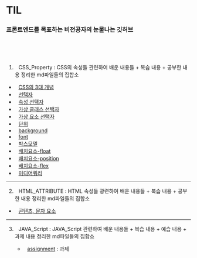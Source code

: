 # TIL

### 프론트엔드를 목표하는 비전공자의 눈물나는 깃허브

<br>

<br>

<br>



1. CSS_Property : CSS의 속성들 관련하여 배운 내용들 + 복습 내용 + 공부한 내용 정리한 md파일들의 집합소

- [CSS의 3대 개념](https://github.com/jjub0217/TIL/blob/master/CSS_Property/CSS의_3대_개념.md)
- [선택자](https://github.com/jjub0217/TIL/blob/master/CSS_Property/선택자.md)
- [속성 선택자](https://github.com/jjub0217/TIL/blob/master/CSS_Property/속성_선택자.md)
- [가상 클래스 선택자](https://github.com/jjub0217/TIL/blob/master/CSS_Property/가상_클래스_선택자.md)
- [가상 요소 선택자](https://github.com/jjub0217/TIL/blob/master/CSS_Property/가상_요소_선택자.md)
- [단위](https://github.com/jjub0217/TIL/blob/master/CSS_Property/단위.md)
- [background](https://github.com/jjub0217/TIL/blob/master/CSS_Property/background.md)
- [font](https://github.com/jjub0217/TIL/blob/master/CSS_Property/font.md)
- [박스모델](https://github.com/jjub0217/TIL/blob/master/CSS_Property/박스모델.md)
- [배치요소-float](https://github.com/jjub0217/TIL/blob/master/CSS_Property/배치요소-float.md)
- [배치요소-position](https://github.com/jjub0217/TIL/blob/master/CSS_Property/배치요소-position.md)
- [배치요소-flex](https://github.com/jjub0217/TIL/blob/master/CSS_Property/배치요소-flex.md)
- [미디어쿼리](https://github.com/jjub0217/TIL/blob/master/CSS_Property/미디어쿼리.md)

---

2. HTML_ATTRIBUTE : HTML 속성들 광련하여 배운 내용들 + 복습 내용 + 공부한 내용 정리한 md파일들의 집합소

-  [콘텐츠, 문자 요소](https://github.com/jjub0217/TIL/blob/master/HTML_ATTRIBUTE/HTML요소(contents_and_text).md)

---

3. JAVA_Script : JAVA_Script 관련하여 배운 내용들 + 복습 내용 + 예습 내용 + 과제  내용 정리한 md파일들의 집합소

   - [assignment](https://github.com/jjub0217/TIL/tree/master/JAVA_Script/assignment) : 과제

   <!DOCTYPE html>
<html lang="en">

<head>
    <meta charset="UTF-8">
    <meta name="viewport" content="width=device-width, initial-scale=1.0">
    <title>Document</title>
    <style>
        li {
            text-indent: 10px;
        }

        body {
            font-size: 13px;
        }
    </style>
</head>
<body>
    <div class="class1">
      <details class="class1-1">
            <summary>프로그래밍/자바스크립트란?자바스크립트 개발환경과 실행방법</summary>
            <li><a href="https://github.com/jjub0217/TIL/blob/master/JAVA_Script/자바스크립트_강의_1.md">
                    프런트엔드 개발자란
                </a></li>
            <li><a href="https://github.com/jjub0217/TIL/blob/master/JAVA_Script/자바스크립트_강의_1.md">
                    Computational Thinking</a></li>
            <li><a href="https://github.com/jjub0217/TIL/blob/master/JAVA_Script/자바스크립트_강의_1.md">
                    JAVA script의 소개 
                </a></li>
        </details>
    </div>
​    <br>
    <div class="class2-1">
        <details class="class2-1-1">
            <summary>변수란?</summary>
            <li><a href="https://github.com/jjub0217/TIL/blob/master/JAVA_Script/자바스크립트_강의_2.md">
                    식별자/식별자 네이밍 규칙
                </a></li>
            <details class="class2-1-2">
                <summary>변수 선언</summary>
                <li><a href="https://github.com/jjub0217/TIL/blob/master/JAVA_Script/자바스크립트_강의_1.md">
                        변수 문법</a></li>
                <li><a href="https://github.com/jjub0217/TIL/blob/master/JAVA_Script/자바스크립트_강의_1.md">
                        Reference Error</a></li>
                <li><a href="https://github.com/jjub0217/TIL/blob/master/JAVA_Script/자바스크립트_강의_1.md">
                        변수 호이스팅</a></li>
                <li><a href="https://github.com/jjub0217/TIL/blob/master/JAVA_Script/자바스크립트_강의_1.md">
                        값의 할당</a></li>
                <li><a href="https://github.com/jjub0217/TIL/blob/master/JAVA_Script/자바스크립트_강의_1.md">
                        값의 재할당</a></li>
                <li><a href="https://github.com/jjub0217/TIL/blob/master/JAVA_Script/자바스크립트_강의_1.md">
                        값의 교환</a></li>
            </details>
        </details>
    </div>
​    <br>
    <div class="class2-2">
        <details class="class2-2-1">
            <summary>표현식과 문</summary>
            <li><a href="https://github.com/jjub0217/TIL/blob/master/JAVA_Script/자바스크립트_강의_1.md">
                    값이란?
                </a></li>
            <li><a href="https://github.com/jjub0217/TIL/blob/master/JAVA_Script/자바스크립트_강의_1.md">
                    리터럴이란?(원시타입/객체타입 이란?)</a></li>

            <li><a href="https://github.com/jjub0217/TIL/blob/master/JAVA_Script/자바스크립트_강의_1.md">
                    표현식
                </a></li>
            <li><a href="https://github.com/jjub0217/TIL/blob/master/JAVA_Script/자바스크립트_강의_1.md">
                    문
                </a></li>
        </details>
    </div>
    <br>
    <div class="class3-1">
        <details class="class3-1-1">
            <summary>데이터 타입</summary>
            <li><a href="https://github.com/jjub0217/TIL/blob/master/JAVA_Script/자바스크립트_강의_1.md">
                    동적 타입 언어와 정적 타입 언어
                </a></li>
        </details>
    </div>
    <br>
    <div class="class3-2">
        <details class="class3-2-1">
            <summary>연산자</summary>
            <li><a href="https://github.com/jjub0217/TIL/blob/master/JAVA_Script/자바스크립트_강의_1.md">
                    산술 연산자(이항/단항)
                </a></li>
            <li><a href="https://github.com/jjub0217/TIL/blob/master/JAVA_Script/자바스크립트_강의_1.md">
                    문자열 연결 연산자
                </a></li>
            <li><a href="https://github.com/jjub0217/TIL/blob/master/JAVA_Script/자바스크립트_강의_1.md">
                    할당 연산자
                </a></li>
            <details class="class3-2-2">
                <summary>비교 연산자</summary>
                <li><a href="https://github.com/jjub0217/TIL/blob/master/JAVA_Script/자바스크립트_강의_1.md">
                        동등 / 일치 비교 연산자
                    </a></li>
                <li><a href="https://github.com/jjub0217/TIL/blob/master/JAVA_Script/자바스크립트_강의_1.md">
                        대소관계 비교 연산자
                    </a></li>
            </details>
            <li><a href="https://github.com/jjub0217/TIL/blob/master/JAVA_Script/자바스크립트_강의_1.md">삼항 조건 연산자
                </a></li>
    
            <li><a href="https://github.com/jjub0217/TIL/blob/master/JAVA_Script/자바스크립트_강의_1.md">논리 연산자
                </a></li>
    
            <li><a href="https://github.com/jjub0217/TIL/blob/master/JAVA_Script/자바스크립트_강의_1.md">단축 평가
                </a></li>
        </details>
        </details>
    </div>
    <br>
    <div class="class4-1">
        <details class="class4-1-1">
            <summary>제어문</summary>
            <li><a href="https://github.com/jjub0217/TIL/blob/master/JAVA_Script/자바스크립트_강의_1.md">
                    블록문
                </a></li>
            <details class="class4-1-2">
                <summary>조건문</summary>
                <li><a href="https://github.com/jjub0217/TIL/blob/master/JAVA_Script/자바스크립트_강의_1.md">
                        if문
                    </a></li>
                <li><a href="https://github.com/jjub0217/TIL/blob/master/JAVA_Script/자바스크립트_강의_1.md">
                        if else문
                    </a></li>
                <li><a href="https://github.com/jjub0217/TIL/blob/master/JAVA_Script/자바스크립트_강의_1.md">
                        else if문
                    </a></li>
                <li><a href="https://github.com/jjub0217/TIL/blob/master/JAVA_Script/자바스크립트_강의_1.md">
                        switch문
                    </a></li>
            </details>
            <details class="class4-1-3">
                <summary>반복문</summary>
                <li><a href="https://github.com/jjub0217/TIL/blob/master/JAVA_Script/자바스크립트_강의_1.md">
                        for문
                    </a></li>
                <li><a href="https://github.com/jjub0217/TIL/blob/master/JAVA_Script/자바스크립트_강의_1.md">
                        while문
                    </a></li>
                <li><a href="https://github.com/jjub0217/TIL/blob/master/JAVA_Script/자바스크립트_강의_1.md">
                        do...while문
                    </a></li>
                <li><a href="https://github.com/jjub0217/TIL/blob/master/JAVA_Script/자바스크립트_강의_1.md">
                        break문
                    </a></li>
                <li><a href="https://github.com/jjub0217/TIL/blob/master/JAVA_Script/자바스크립트_강의_1.md">
                        continue문
                    </a></li>
            </details>
        </details>
    </div>
    <br>
    <div class="class4-2">
        <details class="class4-2-1">
            <summary>타입변환과 단축평가</summary>
            <li><a href="">
                    타입변환이란?
                </a></li>
            <details class="class4-2-2">
                <summary>암묵적 타입 변환(문자열/숫자/불리언)</summary>
                <li><a href="https://github.com/jjub0217/TIL/blob/master/JAVA_Script/자바스크립트_강의_1.md">
                        문자열 타입으로 변환
                    </a></li>
                <li><a href="https://github.com/jjub0217/TIL/blob/master/JAVA_Script/자바스크립트_강의_1.md">
                        숫자 타입으로 변환
                    </a></li>
    
                <li><a href="https://github.com/jjub0217/TIL/blob/master/JAVA_Script/자바스크립트_강의_1.md">
                        불리언 타입으로 변환
                    </a></li>
            </details>
            <details class="class4-2-3">
                <summary>명시적 타입 변환(문자열/숫자/불리언)</summary>
                <li><a href="https://github.com/jjub0217/TIL/blob/master/JAVA_Script/자바스크립트_강의_1.md">
                        문자열 타입으로 변환
                    </a></li>
    
                <li><a href="https://github.com/jjub0217/TIL/blob/master/JAVA_Script/자바스크립트_강의_1.md">
                        숫자 타입으로 변환
                    </a></li>
                <li><a href="https://github.com/jjub0217/TIL/blob/master/JAVA_Script/자바스크립트_강의_1.md">
                        불리언 타입으로 변환
                    </a></li>
            </details>
            <li><a href="https://github.com/jjub0217/TIL/blob/master/JAVA_Script/자바스크립트_강의_1.md">
                    단축 평가
                </a></li>
        </details>
    </div>
    <br>
    <div class="class5-1">
        <details class="class5-1-1">
            <summary>객체 리터럴</summary>
            <details class="class5-1-1-1">
                <summary>프로퍼티</summary>
                <li><a href="https://github.com/jjub0217/TIL/blob/master/JAVA_Script/자바스크립트_강의_1.md">
                        프로퍼티 키
                    </a></li>
                <li><a href="https://github.com/jjub0217/TIL/blob/master/JAVA_Script/자바스크립트_강의_1.md">
                        프로퍼티 값
                    </a></li>
            </details>
            <details class="class5-1-2">
                <summary>메소드</summary>
                <li><a href="https://github.com/jjub0217/TIL/blob/master/JAVA_Script/자바스크립트_강의_1.md">
                        프로퍼티 접근
                    </a></li>
    
                <li><a href="https://github.com/jjub0217/TIL/blob/master/JAVA_Script/자바스크립트_강의_1.md">
                        프로퍼티 값 갱신
                    </a></li>
    
                <li><a href="https://github.com/jjub0217/TIL/blob/master/JAVA_Script/자바스크립트_강의_1.md">
                        프로퍼티 동적 생성
                    </a></li>
    
                <li><a href="https://github.com/jjub0217/TIL/blob/master/JAVA_Script/자바스크립트_강의_1.md">
                        프로퍼티 삭제
                    </a></li>
    
                <li><a href="https://github.com/jjub0217/TIL/blob/master/JAVA_Script/자바스크립트_강의_1.md">
                        프로퍼티 축약 표현
                    </a></li>
    
                <li><a href="https://github.com/jjub0217/TIL/blob/master/JAVA_Script/자바스크립트_강의_1.md">
                        프로퍼티 키 동적 생성
                    </a></li>
    
                <li><a href="https://github.com/jjub0217/TIL/blob/master/JAVA_Script/자바스크립트_강의_1.md">
                        메소드 축약 표현
                    </a></li>
            </details>
    </div>
    <br>
    <div class="class5-2">
        <details class="class5-2-1">
            <summary>원시 값과 객체의 비교</summary>
            <details class="class5-2-1-1">
                <summary>원시값</summary>
                <li><a href="https://github.com/jjub0217/TIL/blob/master/JAVA_Script/자바스크립트_강의_1.md">
                        값에 의한 전달
                    </a></li>
            </details>
            <details class="class5-2-1-2">
                <summary>객체</summary>
                <li><a href="https://github.com/jjub0217/TIL/blob/master/JAVA_Script/자바스크립트_강의_1.md">
                        참조에 의한 전달
                    </a></li>
            </details>
        </details>
    </div>
    <br>
    <div class="class6">
        <details class="class6">
            <summary>함수</summary>
            <details class="class6-1-1">
                <summary>함수 정의</summary>
                <li><a href="https://github.com/jjub0217/TIL/blob/master/JAVA_Script/자바스크립트_강의_1.md">
                        함수 이름
                    </a></li>
                <li><a href="https://github.com/jjub0217/TIL/blob/master/JAVA_Script/자바스크립트_강의_1.md">
                        매개 변수
                    </a></li>
                <li><a href="https://github.com/jjub0217/TIL/blob/master/JAVA_Script/자바스크립트_강의_1.md">
                        반환값
                    </a></li>
                <li><a href="https://github.com/jjub0217/TIL/blob/master/JAVA_Script/자바스크립트_강의_1.md">
                        식별자
                    </a></li>
                <li><a href="https://github.com/jjub0217/TIL/blob/master/JAVA_Script/자바스크립트_강의_1.md">
                        함수를 정의하는 방법
                    </a></li>
            </details>
            <details class="class6-1-2">
                <summary>함수 호출</summary>
                <li><a href="https://github.com/jjub0217/TIL/blob/master/JAVA_Script/자바스크립트_강의_1.md">
                        인수
                    </a></li>
            </details>
            <details class="class6-2">
                <summary>함수 리터럴</summary>
                <details class="class6-2-1">
                    <summary>기명 함수 리터럴</summary>
                    <li><a href="https://github.com/jjub0217/TIL/blob/master/JAVA_Script/자바스크립트_강의_1.md">
                            함수 선언문
                        </a></li>
                </details>
                <details class="class6-2-2">
                    <summary>기명 함수 리터럴 & 익명 함수 리터럴</summary>
                    <li><a href="https://github.com/jjub0217/TIL/blob/master/JAVA_Script/자바스크립트_강의_1.md">
                            함수 표현식
                        </a></li>
                </details>
            </details>
            <details class="class6-3">
                <summary>함수 호출</summary>
                <details class="class6-3-1">
                    <summary>인수가 부족하거나 초과한 경우</summary>
                    <li><a href="https://github.com/jjub0217/TIL/blob/master/JAVA_Script/자바스크립트_강의_1.md">
                            인수가 부족한 경우
                        </a></li>
                    <li><a href="https://github.com/jjub0217/TIL/blob/master/JAVA_Script/자바스크립트_강의_1.md">
                            인수가 초과되는 경우
                        </a></li>
                </details>
                <li><a href="https://github.com/jjub0217/TIL/blob/master/JAVA_Script/자바스크립트_강의_1.md">
                        인수에 잘못된 타입이 들어온 경우
                    </a></li>
            </details>
            <li><a href="https://github.com/jjub0217/TIL/blob/master/JAVA_Script/자바스크립트_강의_1.md">
                    반환문
                </a></li>
            <li><a href="https://github.com/jjub0217/TIL/blob/master/JAVA_Script/자바스크립트_강의_1.md">
                    참조에 의한 전달과 외부 상태의 변경
                </a></li>
            <details class="class6-7">
                <summary>다양한 함수의 형태</summary>
                <li><a href="https://github.com/jjub0217/TIL/blob/master/JAVA_Script/자바스크립트_강의_1.md">
                        즉시 실행 함수
                    </a></li>
                <li><a href="https://github.com/jjub0217/TIL/blob/master/JAVA_Script/자바스크립트_강의_1.md">
                        재귀 함수
                    </a></li>
                <li><a href="https://github.com/jjub0217/TIL/blob/master/JAVA_Script/자바스크립트_강의_1.md">
                        중첩 함수
                    </a></li>
                <li><a href="https://github.com/jjub0217/TIL/blob/master/JAVA_Script/자바스크립트_강의_1.md">
                        콜백 함수
                    </a></li>
            </details>
            <details class="class7">
                <summary>순수 함수와 비순수 함수</summary>
                <li><a href="https://github.com/jjub0217/TIL/blob/master/JAVA_Script/자바스크립트_강의_1.md">
                        순수 함수
                    </a></li>
                <li><a href="https://github.com/jjub0217/TIL/blob/master/JAVA_Script/자바스크립트_강의_1.md">
                        비순수 함수
                    </a></li>
            </details>
        </details>
    </div>
    <br>
    <div class="class7">
        <details class="class7-1">
            <summary>스코프</summary>
            <li><a href="https://github.com/jjub0217/TIL/blob/master/JAVA_Script/자바스크립트_강의_1.md">
                    전역 스코프
                </a></li>
            <li><a href="https://github.com/jjub0217/TIL/blob/master/JAVA_Script/자바스크립트_강의_1.md">
                    지역 스코프
                </a></li>
            <li><a href="https://github.com/jjub0217/TIL/blob/master/JAVA_Script/자바스크립트_강의_1.md">
                    (전역&지역) 스코프 정리
                </a></li>
            <li><a href="https://github.com/jjub0217/TIL/blob/master/JAVA_Script/자바스크립트_강의_1.md">
                    전역 변수의 문제점
                </a></li>
            <details class="class7-2">
                <summary>let, const와 블록 레벨 스코프</summary>
                <li><a href="https://github.com/jjub0217/TIL/blob/master/JAVA_Script/자바스크립트_강의_1.md">
                        var 키워드의 문제점
                    </a></li>
                <li><a href="https://github.com/jjub0217/TIL/blob/master/JAVA_Script/자바스크립트_강의_1.md">
                        let 키워드
                    </a></li>
                <li><a href="https://github.com/jjub0217/TIL/blob/master/JAVA_Script/자바스크립트_강의_1.md">
                        전역 객체와 let
                    </a></li>
                <details class="class7-3">
                    <summary>const 키워드</summary>
                    <li><a href="https://github.com/jjub0217/TIL/blob/master/JAVA_Script/자바스크립트_강의_1.md">
                            let 키워드와 const 키워드의 차이점
                        </a></li>
                    <li><a href="https://github.com/jjub0217/TIL/blob/master/JAVA_Script/자바스크립트_강의_1.md">
                            var 키워드, let 키워드, const 키워드의 추천 사용법
                        </a></li>
                </details>
            </details>
        </details>
    </div>
    <br>
    <div class="class8">
        <details class="class7-1">
            <summary>프로퍼티 어트리뷰트</summary>
            <details class="class7-1">
                <summary>데이터 프로퍼티와 접근자 프로퍼티</summary>
                <li><a href="https://github.com/jjub0217/TIL/blob/master/JAVA_Script/자바스크립트_강의_1.md">
                        데이터 프로퍼티
                    </a></li>
                <li><a href="https://github.com/jjub0217/TIL/blob/master/JAVA_Script/자바스크립트_강의_1.md">
                        접근자 프로퍼티
                    </a></li>
            </details>
            <details class="class7-1">
                <summary>프로퍼티 정의</summary>
                <li><a href="https://github.com/jjub0217/TIL/blob/master/JAVA_Script/자바스크립트_강의_1.md">
                        데이터 프로퍼티 정의
                    </a></li>
                <li><a href="https://github.com/jjub0217/TIL/blob/master/JAVA_Script/자바스크립트_강의_1.md">
                        접근자 프로퍼티 정의
                    </a></li>
                <li><a href="https://github.com/jjub0217/TIL/blob/master/JAVA_Script/자바스크립트_강의_1.md">
                        객체 변경 방지
                    </a></li>
            </details>
        </details>
    </div>
    <br>
    <div class="dd">
        <details class="class8-1">
            <summary>생성자 함수에 의한 객체 생성</summary>
            <li><a href="https://github.com/jjub0217/TIL/blob/master/JAVA_Script/자바스크립트_강의_1.md">
                    Object 생성자 함수
                </a></li>
            <details class="class7-3">
                <summary>생성자 함수</summary>
                <li><a href="https://github.com/jjub0217/TIL/blob/master/JAVA_Script/자바스크립트_강의_1.md">
                        객체 리터럴에 의한 객체 생성 방식의 문제점
                    </a></li>
                <li><a href="https://github.com/jjub0217/TIL/blob/master/JAVA_Script/자바스크립트_강의_1.md">
                        생성자 함수에 의한 객체 생성 방식의 장점
                    </a></li>
                <li><a href="https://github.com/jjub0217/TIL/blob/master/JAVA_Script/자바스크립트_강의_1.md">
                        생성자 함수의 인스턴스 생성 과정
                    </a></li>
                <li><a href="https://github.com/jjub0217/TIL/blob/master/JAVA_Script/자바스크립트_강의_1.md">
                        내부 메소드 [[Call]]과 [[Construct]]
                    </a></li>
                <li><a href="https://github.com/jjub0217/TIL/blob/master/JAVA_Script/자바스크립트_강의_1.md">
                        Construct와 non-construct
                    </a></li>
                <li><a href="https://github.com/jjub0217/TIL/blob/master/JAVA_Script/자바스크립트_강의_1.md">
                        new 연산자
                    </a></li>
                <li><a href="https://github.com/jjub0217/TIL/blob/master/JAVA_Script/자바스크립트_강의_1.md">
                        new.target
                    </a></li>
            </details>
        </details>
    </div>
</body>
</html>

   



- 
- 
- 
- [JAVA Script class 1](https://github.com/jjub0217/TIL/blob/master/JAVA_Script/자바스크립트_강의_1.md)
  - 프런트엔드 개발자란
  - Computational Thinking
  - JAVA script의 소개
- [JAVA Script class 2](https://github.com/jjub0217/TIL/blob/master/JAVA_Script/자바스크립트_강의_2.md)
  - 변수란
    - 식별자 / 식별자 네이밍 규칙
  - 변수 선언
    - 변수 문법						
    - Reference Error
    - 변수 호이스팅
    - 값의 할당
    - 값의 재할당
    - 값의 교환
  - 표현식과 문
    - 값이란
    - 리터럴이란(원시타입 / 객체타입 이란)
    - 표현식
    - 문
- [JAVA Script class 3](https://github.com/jjub0217/TIL/blob/master/JAVA_Script/자바스크립트_강의3.md)
  - 데이터 타입의 필요성
    - 동적 타입 언어와 정적 타입 언어
  - 연산자
    - 산술 연산자
      - 이항 산술 연산자
      - 단항 산술 연산자
    - 문자열 연결 연산자
    - 할당 연산자
    - 비교 연산자
      - 동등 / 일치 비교 연산자
      - 대소관계 비교 연산자
    - 삼항 조건 연산자
    - 논리 연산자
    - 단축평가
- [JAVA Script class 4](https://github.com/jjub0217/TIL/blob/master/JAVA_Script/자바스크립트_강의4.md)

  - 제어문
  - 블록문
  - 조건문
    - if문
    - if else 문
    - else if 문
    - switsh 문
- 반복문
    - for 문
    - while 문
    - do...while 문
  - break 문
  - continue 문
- [JAVA Script class 5](https://github.com/jjub0217/TIL/blob/master/JAVA_Script/자바스크립트_강의_5.md)

  - 객체란

    - 프로퍼티
      - 프로퍼티 키
      - 프로퍼티 값
    - 메소드
      - 프로퍼티 접근
      - 프로퍼티 값 갱신
      - 프로퍼티 동적 생성
      - 프로퍼티 삭제
      - 프로퍼티 축약 표헌
      - 프로퍼티 키 동적 생성
    - 메소드 축약 표현
  
  - 원시값과 객체의 비교
  
    - 원시값
      - 값에 의한 전달
    - 객체
      - 참조에 의한 전달
- [JAVA Script class 6](https://github.com/jjub0217/TIL/blob/master/JAVA_Script/자바스크립트_강의_6(예%2C복습).md)

    - 함수란
      - 함수 정의
        - 함수 이름
        - 매개 변수
        - 반환값
        - 식별자
        - 함수를 정의하는 방법
      - 함수 호출
        - 인수
    - 함수 리터럴
      - 기명 함수 리터럴
        - 함수 선언문
      - 기명 함수 리터럴 & 익명 함수 리터럴
        - 함수 표현식

    - 함수 호출
      - 인수가 부족하거나 초과한 경우
        - 인수가 부족한 경우
        - 인수가 초과되는 경우
      - 인수에 잘못된 타입이 들어온 경우
    - 반환문
    - 참조에 의한 전달과 외부 상태의 변경
    - 다양한 함수의 형태
      - 즉시 실행 함수
      - 재귀 함수
      - 중첩 함수
      - 콜백 함수
- [JAVA Script class 7](https://github.com/jjub0217/TIL/blob/master/JAVA_Script/자바스크립트_강의_7(예%2C복습).md)

    - 순수 함수과 비순수 함수
      - 순수 함수
      - 비순수 함수
    - 스코프란
      - 전역 스코프
      - 지역 스코프
      - (전역 스코프 & 지역 스코프) 스코프 정리

    - 전역 변수의 문제점
    - 전역 변수 사용 억제 방법
- let, const 와 블록 레벨 스코프

    - var 키워드의 문제점
    - let 키워드
    - 전역 객체와 let
    - const 키워드
      - let 키워드와 const 키워드의 차이점
      - var 키워드, let 키워드, const 키워드의 추천 사용법
- [JAVA Script class 8](https://github.com/jjub0217/TIL/blob/master/JAVA_Script/자바스크립트_강의8(복습중).md)

  - 프로퍼티 어트리뷰트
    - 데이터 프로퍼티와 접근자 프로퍼티
      - 데이터 프로퍼티
      - 접근자 프로퍼티
    - 프로퍼티 정의
      - 데이터 프로퍼티 정의
      - 접근자 프로퍼티 정의
    - 객체 변경 방지

  - 생성자 함수에 의한 객체 생성





---

4. etc : 수정 및 추가하여 이동 예정
